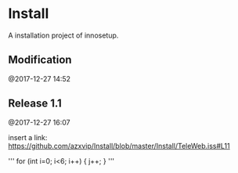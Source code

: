 # Install
A installation project of innosetup.

## Modification
@2017-12-27 14:52

## Release 1.1
@2017-12-27 16:07

insert a link:
https://github.com/azxvip/Install/blob/master/Install/TeleWeb.iss#L11

'''
for (int i=0; i<6; i++)
{
  j++;
}
'''
